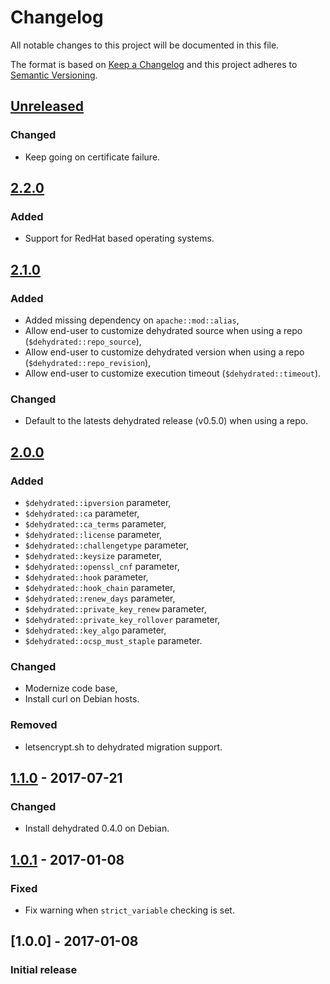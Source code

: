 # Changelog
All notable changes to this project will be documented in this file.

The format is based on [Keep a Changelog](http://keepachangelog.com/en/1.0.0/)
and this project adheres to [Semantic Versioning](http://semver.org/spec/v2.0.0.html).

## [Unreleased]
### Changed
- Keep going on certificate failure.

## [2.2.0]
### Added
- Support for RedHat based operating systems.

## [2.1.0]
### Added
- Added missing dependency on `apache::mod::alias`,
- Allow end-user to customize dehydrated source when using a repo (`$dehydrated::repo_source`),
- Allow end-user to customize dehydrated version when using a repo (`$dehydrated::repo_revision`),
- Allow end-user to customize execution timeout (`$dehydrated::timeout`).

### Changed
- Default to the latests dehydrated release (v0.5.0) when using a repo.

## [2.0.0]
### Added
- `$dehydrated::ipversion` parameter,
- `$dehydrated::ca` parameter,
- `$dehydrated::ca_terms` parameter,
- `$dehydrated::license` parameter,
- `$dehydrated::challengetype` parameter,
- `$dehydrated::keysize` parameter,
- `$dehydrated::openssl_cnf` parameter,
- `$dehydrated::hook` parameter,
- `$dehydrated::hook_chain` parameter,
- `$dehydrated::renew_days` parameter,
- `$dehydrated::private_key_renew` parameter,
- `$dehydrated::private_key_rollover` parameter,
- `$dehydrated::key_algo` parameter,
- `$dehydrated::ocsp_must_staple` parameter.

### Changed
- Modernize code base,
- Install curl on Debian hosts.

### Removed
- letsencrypt.sh to dehydrated migration support.

## [1.1.0] - 2017-07-21
### Changed
- Install dehydrated 0.4.0 on Debian.

## [1.0.1] - 2017-01-08
### Fixed
- Fix warning when `strict_variable` checking is set.

## [1.0.0] - 2017-01-08
### Initial release

[Unreleased]: https://github.com/opus-codium/puppet-dehydrated/compare/2.2.0...master
[2.2.0]: https://github.com/opus-codium/puppet-dehydrated/compare/2.1.0...2.2.0
[2.1.0]: https://github.com/opus-codium/puppet-dehydrated/compare/2.0.0...2.1.0
[2.0.0]: https://github.com/opus-codium/puppet-dehydrated/compare/1.1.0...2.0.0
[1.1.0]: https://github.com/opus-codium/puppet-dehydrated/compare/1.0.1...1.1.0
[1.0.1]: https://github.com/opus-codium/puppet-dehydrated/compare/1.0.0...1.0.1
